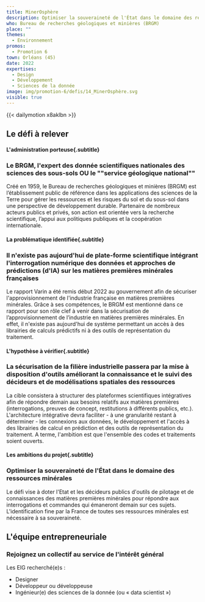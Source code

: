```yaml
---
title: MinerOsphère
description: Optimiser la souveraineté de l'État dans le domaine des ressources minérales 
who: Bureau de recherches géologiques et minières (BRGM)
place: ""
themes:
  - Environnement
promos:
  - Promotion 6
town: Orléans (45)
date: 2022
expertises:
  - Design
  - Développement
  - Sciences de la donnée
image: img/promotion-6/defis/14_MinerOsphère.svg
visible: true
---
```


{{< dailymotion x8aklbn >}}

## Le défi à relever

#### L'administration porteuse{.subtitle}
### Le BRGM, l'expert des donnée scientifiques nationales des sciences des sous-sols OU le ""service géologique national""
Créé en 1959, le Bureau de recherches géologiques et minières (BRGM) est l’établissement public de référence dans les applications des sciences de la Terre pour gérer les ressources et les risques du sol et du sous-sol dans une perspective de développement durable.
Partenaire de nombreux acteurs publics et privés, son action est orientée vers la recherche scientifique, l’appui aux politiques publiques et la coopération internationale.

#### La problématique identifiée{.subtitle}
### Il n'existe pas aujourd'hui de plate-forme scientifique intégrant l'interrogation numérique des données et approches de prédictions (d'IA) sur les matières premières minérales françaises
Le rapport Varin a été remis début 2022 au gouvernement afin de sécuriser l'approvisionnement de l'industrie française en matières premières minérales. 
Grâce à ses compétences, le BRGM est mentionné dans ce rapport pour son rôle clef à venir dans la sécurisation de l’approvisionnement de l’industrie en matières premières minérales. En effet, il n'existe pas aujourd'hui de système permettant un accès à des librairies de calculs prédictifs ni à des outils de représentation du traitement.

#### L'hypothèse à vérifier{.subtitle}
### La sécurisation de la filière industrielle passera par la mise à disposition d'outils améliorant la connaissance et le suivi des décideurs et de modélisations spatiales des ressources 
La cible consistera à structurer des plateformes scientifiques intégratives afin de répondre demain aux besoins relatifs aux matières premières (interrogations, preuves de concept, restitutions à différents publics, etc.). L'architecture intégrative devra faciliter - à une granularité restant à déterminer - les connexions aux données, le développement et l'accès à des librairies de calcul en prédiction et des outils de représentation du traitement.
A terme, l'ambition est que l'ensemble des codes et traitements soient ouverts. 

#### Les ambitions du projet{.subtitle}
### Optimiser la souveraineté de l'État dans le domaine des ressources minérales
Le défi vise à doter l'Etat et les décideurs publics d'outils de pilotage et de connaissances des matières premières minérales pour répondre aux interrogations et commandes qui émaneront demain sur ces sujets.
L'identification fine par la France de toutes ses ressources minérales est nécessaire à sa souveraineté.

## L'équipe entrepreneuriale
### Rejoignez un collectif au service de l'intérêt général

Les EIG recherché(e)s :
* Designer
* Développeur ou développeuse
* Ingénieur(e) des sciences de la donnée (ou « data scientist »)
